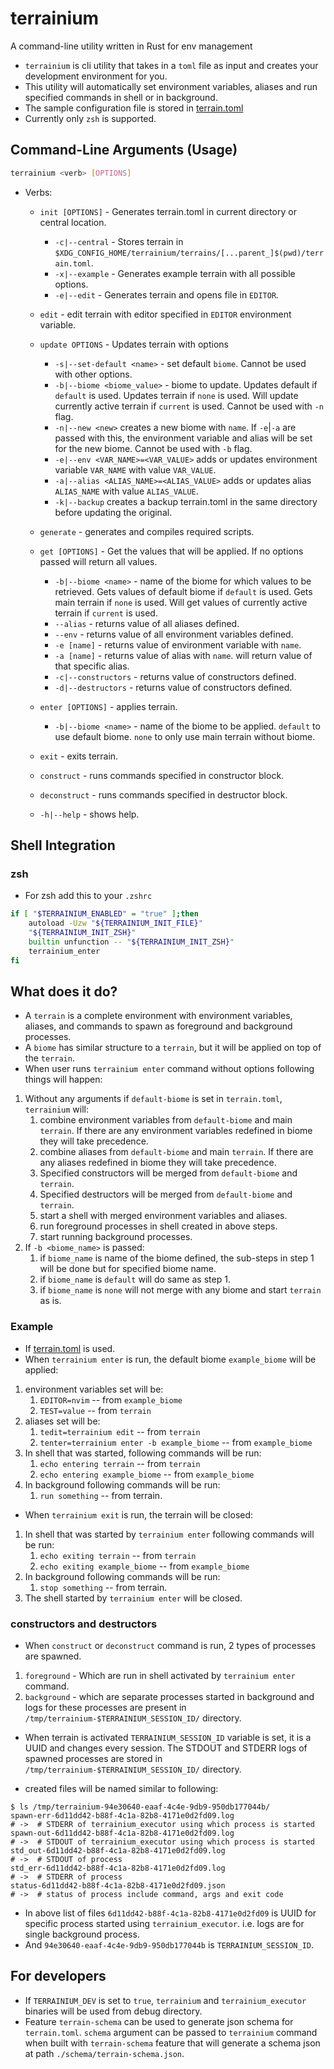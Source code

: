 # terrainium

A command-line utility written in Rust for env management

- `terrainium` is cli utility that takes in a `toml` file as input and creates your
  development environment for you.
- This utility will automatically set environment variables, aliases and run specified
  commands in shell or in background.
- The sample configuration file is stored in [terrain.toml](./tests/data/terrain.full.toml)
- Currently only `zsh` is supported.

## Command-Line Arguments (Usage)

```sh
terrainium <verb> [OPTIONS]
```

- Verbs:

    - `init [OPTIONS]` - Generates terrain.toml in current directory or
      central location.

        - `-c|--central` - Stores terrain in `$XDG_CONFIG_HOME/terrainium/terrains/[...parent_]$(pwd)/terrain.toml`.
        - `-x|--example` - Generates example terrain with all possible options.
        - `-e|--edit` - Generates terrain and opens file in `EDITOR`.

    - `edit` - edit terrain with editor specified in `EDITOR` environment variable.

    - `update OPTIONS` - Updates terrain with options

        - `-s|--set-default <name>` - set default `biome`.
          Cannot be used with other options.
        - `-b|--biome <biome_value>` - biome to update. Updates default if `default`
          is used. Updates terrain if `none` is used. Will update currently active terrain
          if `current` is used. Cannot be used with `-n` flag.
        - `-n|--new <new>` creates a new biome with `name`. If `-e`|`-a` are passed with
          this, the environment variable and alias will be set for the new biome.
          Cannot be used with `-b` flag.
        - `-e|--env <VAR_NAME>=<VAR_VALUE>` adds or updates environment variable `VAR_NAME`
          with value `VAR_VALUE`.
        - `-a|--alias <ALIAS_NAME>=<ALIAS_VALUE>` adds or updates alias `ALIAS_NAME`
          with value `ALIAS_VALUE`.
        - `-k|--backup` creates a backup terrain.toml in the same directory before
          updating the original.

    - `generate` - generates and compiles required scripts.

    - `get [OPTIONS]` - Get the values that will be applied. If no options passed
      will return all values.

        - `-b|--biome <name>` - name of the biome for which values to be retrieved.
          Gets values of default biome if `default` is used. Gets main terrain if
          `none` is used. Will get values of currently active terrain if `current`
          is used.
        - `--alias` - returns value of all aliases defined.
        - `--env` - returns value of all environment variables defined.
        - `-e [name]` - returns value of environment variable with `name`.
        - `-a [name]` - returns value of alias with `name`.
          will return value of that specific alias.
        - `-c|--constructors` - returns value of constructors defined.
        - `-d|--destructors` - returns value of constructors defined.

    - `enter [OPTIONS]` - applies terrain.

        - `-b|--biome <name>` - name of the biome to be applied. `default` to use
          default biome. `none` to only use main terrain without biome.

    - `exit` - exits terrain.

    - `construct` - runs commands specified in constructor block.

    - `deconstruct` - runs commands specified in destructor block.

    - `-h|--help` - shows help.

## Shell Integration

### zsh

- For zsh add this to your `.zshrc`

```sh
if [ "$TERRAINIUM_ENABLED" = "true" ];then
    autoload -Uzw "${TERRAINIUM_INIT_FILE}"
    "${TERRAINIUM_INIT_ZSH}"
    builtin unfunction -- "${TERRAINIUM_INIT_ZSH}"
    terrainium_enter
fi
```

## What does it do?

- A `terrain` is a complete environment with environment variables, aliases, and
  commands to spawn as foreground and background processes.
- A `biome` has similar structure to a `terrain`, but it will be applied on top
  of the `terrain`.
- When user runs `terrainium enter` command without options following things will
  happen:

1. Without any arguments if `default-biome` is set in `terrain.toml`,
   `terrainium` will:
    1. combine environment variables from `default-biome` and main `terrain`.
       If there are any environment variables redefined in biome they will take
       precedence.
    2. combine aliases from `default-biome` and main `terrain`.
       If there are any aliases redefined in biome they will take precedence.
    3. Specified constructors will be merged from `default-biome` and `terrain`.
    4. Specified destructors will be merged from `default-biome` and `terrain`.
    5. start a shell with merged environment variables and aliases.
    6. run foreground processes in shell created in above steps.
    7. start running background processes.
2. If `-b <biome_name>` is passed:
    1. if `biome_name` is name of the biome defined, the sub-steps in step 1 will
       be done but for specified biome name.
    2. if `biome_name` is `default` will do same as step 1.
    3. if `biome_name` is `none` will not merge with any biome and start `terrain`
       as is.

### Example

- If [terrain.toml](./tests/data/terrain.full.toml) is used.
- When `terrainium enter` is run, the default biome `example_biome` will be applied:

1. environment variables set will be:
    1. `EDITOR=nvim` -- from `example_biome`
    2. `TEST=value` -- from `terrain`
2. aliases set will be:
    1. `tedit=terrainium edit` -- from `terrain`
    2. `tenter=terrainium enter -b example_biome` -- from `example_biome`
3. In shell that was started, following commands will be run:
    1. `echo entering terrain` -- from `terrain`
    2. `echo entering example_biome` -- from `example_biome`
4. In background following commands will be run:
    1. `run something` -- from terrain.

- When `terrainium exit` is run, the terrain will be closed:

1. In shell that was started by `terrainium enter` following commands will be run:
    1. `echo exiting terrain` -- from `terrain`
    2. `echo exiting example_biome` -- from `example_biome`
2. In background following commands will be run:
    1. `stop something` -- from terrain.
3. The shell started by `terrainium enter` will be closed.

### constructors and destructors

- When `construct` or `deconstruct` command is run, 2 types of processes are spawned.

1. `foreground` - Which are run in shell activated by `terrainium enter` command.
2. `background` - which are separate processes started in background and logs for
   these processes are present in `/tmp/terrainium-$TERRAINIUM_SESSION_ID/` directory.

- When terrain is activated `TERRAINIUM_SESSION_ID` variable is set, it is a UUID
  and changes every session. The STDOUT and STDERR logs of spawned processes are
  stored in `/tmp/terrainium-$TERRAINIUM_SESSION_ID/` directory.

- created files will be named similar to following:

```files
$ ls /tmp/terrainium-94e30640-eaaf-4c4e-9db9-950db177044b/
spawn-err-6d11dd42-b88f-4c1a-82b8-4171e0d2fd09.log
# ->  # STDERR of terrainium_executor using which process is started
spawn-out-6d11dd42-b88f-4c1a-82b8-4171e0d2fd09.log
# ->  # STDOUT of terrainium_executor using which process is started
std_out-6d11dd42-b88f-4c1a-82b8-4171e0d2fd09.log
# ->  # STDOUT of process
std_err-6d11dd42-b88f-4c1a-82b8-4171e0d2fd09.log
# ->  # STDERR of process
status-6d11dd42-b88f-4c1a-82b8-4171e0d2fd09.json
# ->  # status of process include command, args and exit code
```

- In above list of files `6d11dd42-b88f-4c1a-82b8-4171e0d2fd09`
  is UUID for specific process started using `terrainium_executor`. i.e.
  logs are for single background process.
- And `94e30640-eaaf-4c4e-9db9-950db177044b` is `TERRAINIUM_SESSION_ID`.

## For developers

- If `TERRAINIUM_DEV` is set to `true`, `terrainium` and `terrainium_executor`
  binaries will be used from debug directory.
- Feature `terrain-schema` can be used to generate json schema for `terrain.toml`.
  `schema` argument can be passed to `terrainium` command when built with
  `terrain-schema` feature that will generate a schema json at path `./schema/terrain-schema.json`.
